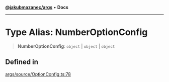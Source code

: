[**@jakubmazanec/args**](../README.md) • **Docs**

---

# Type Alias: NumberOptionConfig

> **NumberOptionConfig**: `object` \| `object` \| `object`

## Defined in

[args/source/OptionConfig.ts:78](https://github.com/jakubmazanec/tools/blob/29163046acd1da0224b08fd05ca40f385e9ab4e5/packages/args/source/OptionConfig.ts#L78)
